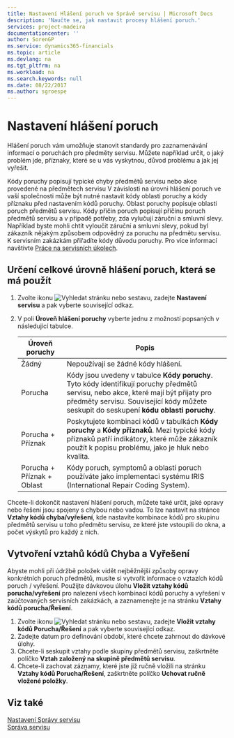 ```yaml
---
title: Nastavení Hlášení poruch ve Správě servisu | Microsoft Docs
description: 'Naučte se, jak nastavit procesy hlášení poruch.'
services: project-madeira
documentationcenter: ''
author: SorenGP
ms.service: dynamics365-financials
ms.topic: article
ms.devlang: na
ms.tgt_pltfrm: na
ms.workload: na
ms.search.keywords: null
ms.date: 08/22/2017
ms.author: sgroespe
---
```


# <a name="set-up-fault-reporting"></a>Nastavení hlášení poruch
Hlášení poruch vám umožňuje stanovit standardy pro zaznamenávání informací o poruchách pro předměty servisu. Můžete například určit, o jaký problém jde, příznaky, které se u vás vyskytnou, důvod problému a jak jej vyřešit.  

Kódy poruchy popisují typické chyby předmětů servisu nebo akce provedené na předmětech servisu V závislosti na úrovni hlášení poruch ve vaší společnosti může být nutné nastavit kódy oblasti poruchy a kódy příznaku před nastavením kódů poruchy. Oblast poruchy popisuje oblasti poruch předmětů servisu. Kódy příčin poruch popisují příčinu poruch předmětů servisu a v případě potřeby, zda vylučují záruční a smluvní slevy. Například byste mohli chtít vyloučit záruční a smluvní slevy, pokud byl zákazník nějakým způsobem odpovědný za poruchu na předmětu servisu. K servisním zakázkám přiřadíte kódy důvodu poruchy. Pro více informací navštivte [Práce na servisních úkolech](service-how-to-work-on-service-tasks.md).  

## <a name="to-specify-the-overall-level-of-fault-reporting-to-use"></a>Určení celkové úrovně hlášení poruch, která se má použít
1. Zvolte ikonu ![Vyhledat stránku nebo sestavu](media/ui-search/search_small.png "Vyhledat stránku nebo sestavu"), zadejte **Nastavení servisu** a pak vyberte související odkaz. 
2. V poli **Úroveň hlášení poruchy** vyberte jednu z možností popsaných v následující tabulce.  
  
    |**Úroveň poruchy**|**Popis**|  
    |------------|-------------|  
    |Žádný | Nepoužívají se žádné kódy hlášení.|  
    |Porucha | Kódy jsou uvedeny v tabulce **Kódy poruchy**. Tyto kódy identifikují poruchy předmětů servisu, nebo akce, které mají být přijaty pro předměty servisu. Související kódy můžete seskupit do seskupení **kódu oblasti poruchy**.|  
    |Porucha + Příznak | Poskytujete kombinaci kódů v tabulkách **Kódy poruchy** a **Kódy příznaků**. Mezi typické kódy příznaků patří indikátory, které může zákazník použít k popisu problému, jako je hluk nebo kvalita.|  
    |Porucha + Příznak + Oblast | Kódy poruch, symptomů a oblastí poruch používáte jako implementaci systému IRIS (International Repair Coding System).|  
  
Chcete-li dokončit nastavení hlášení poruch, můžete také určit, jaké opravy nebo řešení jsou spojeny s chybou nebo vadou. To lze nastavit na stránce **Vztahy kódů chyba/vyřešení**, kde nastavíte kombinace kódů pro skupinu předmětů servisu u toho předmětu servisu, ze které jste vstoupili do okna, a počet výskytů pro každý z nich.

## <a name="to-create-fault-and-resolution-code-relationships"></a>Vytvoření vztahů kódů Chyba a Vyřešení
<!--this needs to go in a working with topic-->
Abyste mohli při údržbě položek vidět nejběžnější způsoby opravy konkrétních poruch předmětů, musíte si vytvořit informace o vztazích kódů poruch / vyřešení. Použijte dávkovou úlohu **Vložit vztahy kódů   porucha/vyřešení** pro nalezení všech kombinací kódů poruchy a vyřešení v zaúčtovaných  servisních zakázkách, a zaznamenejte je na stránku **Vztahy kódů  porucha/Řešení**. 
  
1. Zvolte ikonu ![Vyhledat stránku nebo sestavu](media/ui-search/search_small.png "Vyhledat stránku nebo sestavu"), zadejte **Vložit vztahy kódů  Porucha/Řešení** a pak vyberte související odkaz.  
2. Zadejte datum pro definování období, které chcete zahrnout do dávkové úlohy.  
3. Chcete-li seskupit vztahy podle skupiny předmětů servisu, zaškrtněte políčko **Vztah založený na skupině předmětů servisu**.  
4. Chcete-li zachovat záznamy, které jste již ručně vložili na stránku **Vztahy kódů  Porucha/Řešení**, zaškrtněte políčko **Uchovat ručně vložené položky**.  

## <a name="see-also"></a>Viz také
[Nastavení Správy servisu](service-setup-service.md)  
[Správa servisu](service-service.md)  

